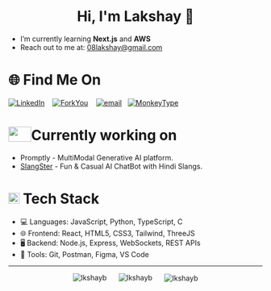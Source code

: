 <h1 align="center">Hi, I'm Lakshay 👋</h1>

- I’m currently learning **Next.js** and **AWS**
- Reach out to me at: [08lakshay@gmail.com](mailto:08lakshay@gmail.com)

# 🌐 Find Me On
[![LinkedIn](https://img.shields.io/badge/LinkedIn-%230077B5.svg?logo=linkedin&logoColor=white)](https://www.linkedin.com/in/lakshay-bhatia-22340a246) &nbsp;&nbsp; [![ForkYou](https://img.shields.io/badge/ForkYou-805412)](https://forkyou.dev/user/lkshayb) &nbsp;&nbsp;  [![email](https://img.shields.io/badge/Gmail-black?logo=gmail&logoColor=red)](mailto:08lakshay@gmail.com)&nbsp;&nbsp; [![MonkeyType](https://img.shields.io/badge/MonkeyType-5e5e56?logo=monkeytype)](https://monkeytype.com/profile/aspect3012)

# <img src = "https://media0.giphy.com/media/v1.Y2lkPTc5MGI3NjExN2x5a281YmFoNzIwemR1ZTdoYTRldDk4dnI0ZXRzcjBxNGl1MHd4ZCZlcD12MV9pbnRlcm5hbF9naWZfYnlfaWQmY3Q9Zw/L1R1tvI9svkIWwpVYr/giphy.gif" width="45px" height="30px" align="top"/>Currently working on
- Promptly - MultiModal Generative AI platform.
- [SlangSter](https://slangster.vercel.app/) - Fun & Casual AI ChatBot with Hindi Slangs.


#  <img src = "https://media2.giphy.com/media/QssGEmpkyEOhBCb7e1/giphy.gif?cid=ecf05e47a0n3gi1bfqntqmob8g9aid1oyj2wr3ds3mg700bl&rid=giphy.gif" width="22px" align="cenetr"/>  Tech Stack
- 💻 Languages: JavaScript, Python, TypeScript, C
- 🌐 Frontend: React, HTML5, CSS3, Tailwind, ThreeJS
- 🖥️ Backend: Node.js, Express, WebSockets, REST APIs
- 🔧 Tools: Git, Postman, Figma, VS Code
---
<p align="center">
  <img src="https://github-readme-stats.vercel.app/api/top-langs/?username=lkshayb&layout=donut&theme=radical" alt="lkshayb" />
  &nbsp;&nbsp;&nbsp;&nbsp;
  <img src="https://github-readme-stats.vercel.app/api?username=lkshayb&show_icons=true&theme=radical" alt="lkshayb" />
&nbsp;&nbsp;&nbsp;&nbsp;
<img align="center" src="https://github-readme-streak-stats.herokuapp.com/?user=lkshayb&theme=radical" alt="lkshayb" />

</p>
